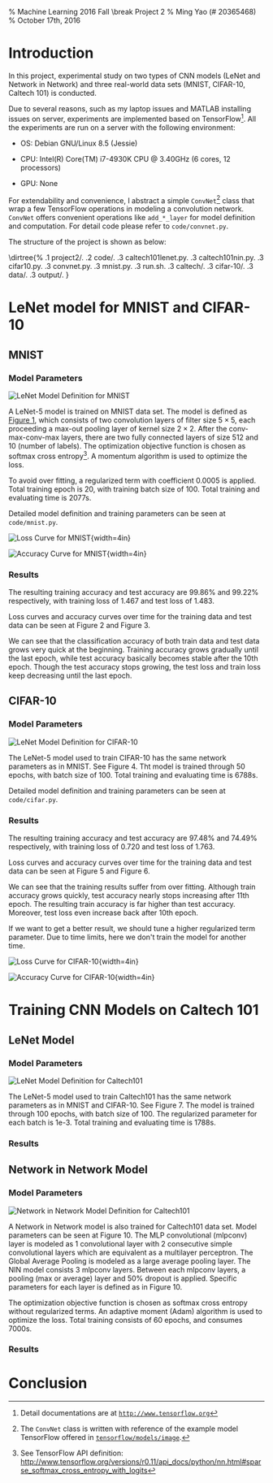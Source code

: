 % Machine Learning 2016 Fall
  \break Project 2
% Ming Yao (# 20365468)
% October 17th, 2016

# Introduction

In this project, experimental study on two types of CNN models (LeNet and Network in Network) 
and three real-world data sets (MNIST, CIFAR-10, Caltech 101) is conducted.

Due to several reasons, such as my laptop issues and MATLAB installing issues on server, experiments are implemented based on TensorFlow[^TS]. 
All the experiments are run on a server with the following environment:

* OS: Debian GNU/Linux 8.5 (Jessie)

* CPU: Intel(R) Core(TM) i7-4930K CPU @ 3.40GHz (6 cores, 12 processors)

* GPU: None

For extendability and convenience, I abstract a simple `ConvNet`[^convnet] class that wrap a few TensorFlow operations in modeling a convolution network. 
`ConvNet` offers convenient operations like `add_*_layer` for model definition and computation. 
For detail code please refer to `code/convnet.py`. 

The structure of the project is shown as below:

\dirtree{%
    .1 project2/. 
    .2 code/. 
    .3 caltech101lenet.py. 
    .3 caltech101nin.py.
    .3 cifar10.py.
    .3 convnet.py. 
    .3 mnist.py. 
    .3 run.sh. 
    .3 caltech/. 
    .3 cifar-10/. 
    .3 data/. 
    .3 output/.
}

[^TS]: Detail documentations are at [`http://www.tensorflow.org`](http://www.tensorflow.org)

[^convnet]: The `ConvNet` class is written with reference of the example model TensorFlow offered in [`tensorflow/models/image`](https://github.com/tensorflow/tensorflow/tree/master/tensorflow/models/image).


# LeNet model for MNIST and CIFAR-10

## MNIST

### Model Parameters

![LeNet Model Definition for MNIST](fig/mnist.png)

[mnistfig]: fig/mnist.png

A LeNet-5 model is trained on MNIST data set. 
The model is defined as [Figure 1][mnistfig], which consists of two convolution layers of filter size $5\times 5$, each proceeding a max-out pooling layer of kernel size $2\times 2$. After the conv-max-conv-max layers, there are two fully connected layers of size 512 and 10 (number of labels). The optimization  objective function is chosen as softmax cross entropy[^softmax]. A momentum algorithm is used to optimize the loss.

[^softmax]: See TensorFlow API definition: http://www.tensorflow.org/versions/r0.11/api_docs/python/nn.html#sparse_softmax_cross_entropy_with_logits

To avoid over fitting, a regularized term with coefficient $0.0005$ is applied. 
Total training epoch is 20, with training batch size of 100. Total training and evaluating time is 2077s.

Detailed model definition and training parameters can be seen at `code/mnist.py`. 

![Loss Curve for MNIST](fig/mnistloss.png){width=4in}

![Accuracy Curve for MNIST](fig/mnistacc.png){width=4in}

### Results

The resulting training accuracy and test accuracy are 99.86% and 99.22% respectively, with training loss of 1.467 and test loss of 1.483.

Loss curves and accuracy curves over time for the training data and test data can be seen at Figure 2 and Figure 3.

We can see that the classification accuracy of both train data and test data grows very quick at the beginning. 
Training accuracy grows gradually until the last epoch, while test accuracy basically becomes stable after the 10th epoch.
Though the test accuracy stops growing, the test loss and train loss keep decreasing until the last epoch. 


## CIFAR-10

### Model Parameters

![LeNet Model Definition for CIFAR-10](fig/cifar10.png)

The LeNet-5 model used to train CIFAR-10 has the same network parameters as in MNIST. See Figure 4. Tht model is trained through 50 epochs, with batch size of 100. Total training and evaluating time is 6788s.

Detailed model definition and training parameters can be seen at `code/cifar.py`. 

### Results

The resulting training accuracy and test accuracy are 97.48% and 74.49% respectively, with training loss of 0.720 and test loss of 1.763.

Loss curves and accuracy curves over time for the training data and test data can be seen at Figure 5 and Figure 6.

We can see that the training results suffer from over fitting. 
Although train accuracy grows quickly, test accuracy nearly stops increasing after 11th epoch. 
The resulting train accuracy is far higher than test accuracy. 
Moreover, test loss even increase back after 10th epoch.

If we want to get a better result, we should tune a higher regularized term parameter. Due to time limits, here we don't train the model for another time.

![Loss Curve for CIFAR-10](fig/cifar10loss.png){width=4in}

![Accuracy Curve for CIFAR-10](fig/cifar10acc.png){width=4in}


# Training CNN Models on Caltech 101

## LeNet Model

### Model Parameters

![LeNet Model Definition for Caltech101](fig/caltech101lenet.png)

The LeNet-5 model used to train Caltech101 has the same network parameters as in MNIST and CIFAR-10. See Figure 7. The model is trained through 100 epochs, with batch size of 100. The regularized parameter for each batch is 1e-3. Total training and evaluating time is 1788s.

### Results

## Network in Network Model

### Model Parameters

![Network in Network Model Definition for Caltech101](fig/caltech101nin.png)

A Network in Network model is also trained for Caltech101 data set. Model parameters can be seen at Figure 10. 
The MLP convolutional (mlpconv) layer is modeled as 1 convolutional layer with 2 consecutive simple convolutional layers which are equivalent as a multilayer perceptron. 
The Global Average Pooling is modeled as a large average pooling layer.
The NIN model consists 3 mlpconv layers. Between each mlpconv layers, a pooling (max or average) layer and 50% dropout is applied. Specific parameters for each layer is defined as in Figure 10.

The optimization objective function is chosen as softmax cross entropy without regularized terms.
An adaptive moment (Adam) algorithm is used to optimize the loss. Total training consists of 60 epochs, and consumes 7000s.

### Results

# Conclusion